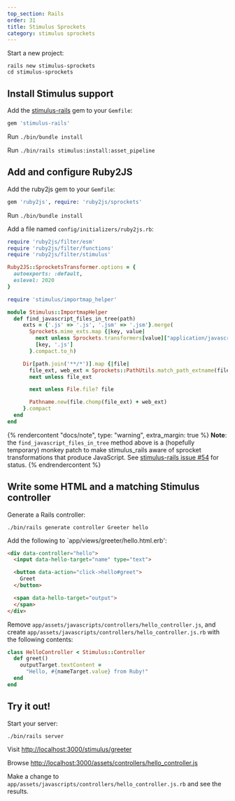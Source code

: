 ```yaml
---
top_section: Rails
order: 31
title: Stimulus Sprockets
category: stimulus sprockets
---
```


Start a new project:

```
rails new stimulus-sprockets
cd stimulus-sprockets
```

## Install Stimulus support

Add the [stimulus-rails](https://github.com/hotwired/stimulus-rails) gem to your `Gemfile`:

```ruby
gem 'stimulus-rails'
```

Run `./bin/bundle install`

Run `./bin/rails stimulus:install:asset_pipeline`

## Add and configure Ruby2JS

Add the ruby2js gem to your `Gemfile`:

```ruby
gem 'ruby2js', require: 'ruby2js/sprockets'
```

Run `./bin/bundle install`

Add a file named `config/initializers/ruby2js.rb`:

```ruby
require 'ruby2js/filter/esm'
require 'ruby2js/filter/functions'
require 'ruby2js/filter/stimulus'

Ruby2JS::SprocketsTransformer.options = {
  autoexports: :default,
  eslevel: 2020
}

require 'stimulus/importmap_helper'

module Stimulus::ImportmapHelper
  def find_javascript_files_in_tree(path)
     exts = {'.js' => '.js', '.jsm' => '.jsm'}.merge(
       Sprockets.mime_exts.map {|key, value|
         next unless Sprockets.transformers[value]["application/javascript"]
         [key, '.js']
       }.compact.to_h)

     Dir[path.join('**/*')].map {|file|
       file_ext, web_ext = Sprockets::PathUtils.match_path_extname(file, exts)
       next unless file_ext

       next unless File.file? file

       Pathname.new(file.chomp(file_ext) + web_ext)
     }.compact
  end
end
```

{% rendercontent "docs/note", type: "warning", extra_margin: true %}
**Note**: the `find_javascript_files_in_tree` method above is a (hopefully
temporary) monkey patch to make stimulus_rails aware of sprocket
transformations that produce JavaScript.
See [stimulus-rails issue #54](https://github.com/hotwired/stimulus-rails/issues/54) for status.
{% endrendercontent %}

## Write some HTML and a matching Stimulus controller

Generate a Rails controller:

```
./bin/rails generate controller Greeter hello
```

Add the following to `app/views/greeter/hello.html.erb':

```html
<div data-controller="hello">
  <input data-hello-target="name" type="text">

  <button data-action="click->hello#greet">
    Greet
  </button>

  <span data-hello-target="output">
  </span>
</div>
```

Remove `app/assets/javascripts/controllers/hello_controller.js`, and create
`app/assets/javascripts/controllers/hello_controller.js.rb` with the following
contents:

```ruby
class HelloController < Stimulus::Controller
  def greet()
    outputTarget.textContent =
      "Hello, #{nameTarget.value} from Ruby!"
  end
end
```

## Try it out!

Start your server:

```
./bin/rails server
```

Visit <http://localhost:3000/stimulus/greeter>

Browse <http://localhost:3000/assets/controllers/hello_controller.js>

Make a change to `app/assets/javascripts/controllers/hello_controller.js.rb`
and see the results.

